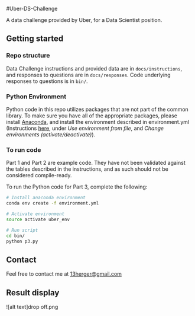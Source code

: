 #Uber-DS-Challenge

A data challenge provided by Uber, for a Data Scientist position. 
## Getting started

### Repo structure
Data Challenge instructions and provided data are in `docs/instructions`, and responses to questions are in 
`docs/responses`. Code underlying responses to questions is in `bin/`. 

### Python Environment
Python code in this repo utilizes packages that are not part of the common library. To make sure you have all of the 
appropriate packages, please install [Anaconda](https://www.continuum.io/downloads), and install the environment 
described in environment.yml (Instructions [here](http://conda.pydata.org/docs/using/envs.html), under *Use 
environment from file*, and *Change environments (activate/deactivate)*). 

### To run code
Part 1 and Part 2 are example code. They have not been validated against the tables described in the instructions, and
 as such should not be considered compile-ready. 
  
To run the Python code for Part 3, complete the following:
```bash
# Install anaconda environment
conda env create -f environment.yml 

# Activate environment
source activate uber_env

# Run script
cd bin/
python p3.py
```


## Contact
Feel free to contact me at 13herger@gmail.com

## Result display
![alt text]drop off.png
